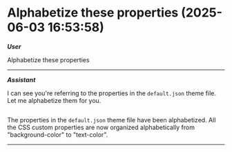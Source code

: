 <!-- Generated by SpecStory -->

# Alphabetize these properties (2025-06-03 16:53:58)

_**User**_

Alphabetize these properties

---

_**Assistant**_

I can see you're referring to the properties in the `default.json` theme file. Let me alphabetize them for you. 
```

```
The properties in the `default.json` theme file have been alphabetized. All the CSS custom properties are now organized alphabetically from "background-color" to "text-color".

---

